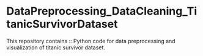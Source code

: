 # DataPreprocessing_DataCleaning_TitanicSurvivorDataset
This repository contains :: Python code for data preprocessing and visualization of titanic survivor dataset.
